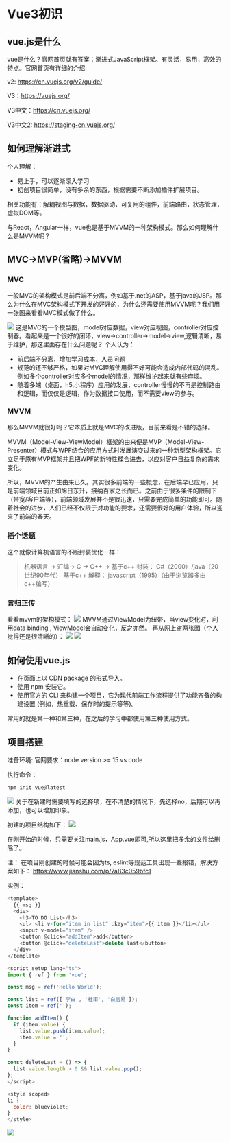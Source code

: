 # Vue3初识
## vue.js是什么
vue是什么？官网首页就有答案：渐进式JavaScript框架。有灵活，易用，高效的特点。官网首页有详细的介绍:

v2: https://cn.vuejs.org/v2/guide/

V3：https://vuejs.org/

V3中文：https://cn.vuejs.org/

V3中文2: https://staging-cn.vuejs.org/

## 如何理解渐进式
个人理解：
* 易上手，可以逐渐深入学习
* 初创项目很简单，没有多余的东西，根据需要不断添加插件扩展项目。

相关功能有：解耦视图与数据，数据驱动，可复用的组件，前端路由，状态管理，虚拟DOM等。

与React，Angular一样，vue也是基于MVVM的一种架构模式。那么如何理解什么是MVVM呢？

## MVC->MVP(省略)->MVVM
### MVC
一般MVC的架构模式是前后端不分离，例如基于.net的ASP，基于java的JSP。那么为什么在MVC架构模式下开发的好好的，为什么还需要使用MVVM呢？我们用一张图来看看MVC模式做了什么。

![](./assets/vue初识/mvc.png)
这是MVC的一个模型图，model对应数据，view对应视图，controller对应控制器。看起来是一个很好的闭环，view->controller->model->view,逻辑清晰，易于维护，那这里面存在什么问题呢？
个人认为：
* 前后端不分离，增加学习成本，人员问题
* 规范的还不够严格，如果对MVC理解使用得不好可能会造成内部代码的混乱。例如多个controller对应多个model的情况，那样维护起来就有些麻烦。
* 随着多端（桌面，h5,小程序）应用的发展，controller慢慢的不再是控制路由和逻辑，而仅仅是逻辑，作为数据接口使用，而不需要view的参与。

### MVVM
那么MVVM就很好吗？它本质上就是MVC的改进版，目前来看是不错的选择。

MVVM（Model-View-ViewModel）框架的由来便是MVP（Model-View-Presenter）模式与WPF结合的应用方式时发展演变过来的一种新型架构框架。它立足于原有MVP框架并且把WPF的新特性糅合进去，以应对客户日益复杂的需求变化。

所以，MVVM的产生由来已久。其实很多前端的一些概念，在后端早已应用，只是前端领域目前正如旭日东升，接纳百家之长而已。之前由于很多条件的限制下（带宽/客户端等），前端领域发展并不是很迅速，只需要完成简单的功能即可。随着社会的进步，人们已经不仅限于对功能的要求，还需要很好的用户体验，所以迎来了前端的春天。
### 插个话题
这个就像计算机语言的不断封装优化一样：
>机器语言 -> 汇编-> C -> C++ -> 
基于c++ 封装： C#（2000）/java（20世纪90年代）
基于c++ 解释： javascript（1995）（由于浏览器多由c++编写）

### 言归正传
看看mvvm的架构模式：
![](./assets/vue初识/mvvm.jpg)
MVVM通过ViewModel为纽带，当view变化时，利用data binding , ViewModel会自动变化，反之亦然。
再从网上盗两张图（个人觉得还是很清晰的）：
![](./assets/vue初识/mvvm1.png)
![](./assets/vue初识/mvvm2.png)

## 如何使用vue.js
* 在页面上以 CDN package 的形式导入。
* 使用 npm 安装它。
* 使用官方的 CLI 来构建一个项目，它为现代前端工作流程提供了功能齐备的构建设置 (例如，热重载、保存时的提示等等)。

常用的就是第一种和第三种，在之后的学习中都使用第三种使用方式。

## 项目搭建
准备环境: 
官网要求：node version >= 15
vs code

执行命令：
```cmd
npm init vue@latest
```
![](./assets/vue初识/../概述/crate-project.png)
关于在新建时需要填写的选择项，在不清楚的情况下，先选择no，后期可以再添加，也可以增加印象。

初建的项目结构如下：
![](./assets/vue初识/../概述/new-project.png)

在刚开始的时候，只需要关注main.js，App.vue即可,所以这里把多余的文件给删除了。

注：
在项目刚创建的时候可能会因为ts, eslint等规范工具出现一些报错，解决方案如下：
https://www.jianshu.com/p/7a83c059bfc1

实例：
```javascript
<template>
  {{ msg }}
  <div>
    <h3>TO DO List</h3>
    <ul> <li v-for="item in list" :key="item">{{ item }}</li></ul>
    <input v-model="item" />
    <button @click="addItem">add</button>
    <button @click="deleteLast">delete last</button>
  </div>
</template>

<script setup lang="ts">
import { ref } from 'vue';

const msg = ref('Hello World');

const list = ref(['李白', '杜甫', '白居易']);
const item = ref('');

function addItem() {
  if (item.value) {
    list.value.push(item.value);
    item.value = '';
  }
}

const deleteLast = () => {
  list.value.length > 0 && list.value.pop();
};
</script>

<style scoped>
li {
  color: blueviolet;
}
</style>
```

![](./assets/vue初识/../概述/../assets/vue初识/example.gif)